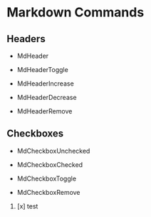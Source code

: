 Markdown Commands
=================

Headers
-------

- MdHeader

- MdHeaderToggle

- MdHeaderIncrease

- MdHeaderDecrease

- MdHeaderRemove

Checkboxes
----------

- MdCheckboxUnchecked

- MdCheckboxChecked

- MdCheckboxToggle

- MdCheckboxRemove


1. [x] test
